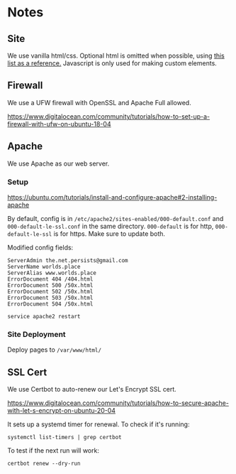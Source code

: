 # Notes
## Site
We use vanilla html/css. Optional html is omitted when possible, using [this list as a reference.](https://meiert.com/en/blog/optional-html/) Javascript is only used for making custom elements. 

## Firewall
We use a UFW firewall with OpenSSL and Apache Full allowed.

https://www.digitalocean.com/community/tutorials/how-to-set-up-a-firewall-with-ufw-on-ubuntu-18-04

## Apache
We use Apache as our web server.
### Setup
https://ubuntu.com/tutorials/install-and-configure-apache#2-installing-apache

By default, config is in `/etc/apache2/sites-enabled/000-default.conf` and `000-default-le-ssl.conf` in the same directory. `000-default` is for http, `000-default-le-ssl` is for https. Make sure to update both.

Modified config fields:
```
ServerAdmin the.net.persists@gmail.com
ServerName worlds.place
ServerAlias www.worlds.place
ErrorDocument 404 /404.html
ErrorDocument 500 /50x.html
ErrorDocument 502 /50x.html
ErrorDocument 503 /50x.html
ErrorDocument 504 /50x.html
```
`service apache2 restart`
### Site Deployment
Deploy pages to `/var/www/html/`

## SSL Cert
We use Certbot to auto-renew our Let's Encrypt SSL cert.

https://www.digitalocean.com/community/tutorials/how-to-secure-apache-with-let-s-encrypt-on-ubuntu-20-04

It sets up a systemd timer for renewal. To check if it's running: 
```
systemctl list-timers | grep certbot
```

To test if the next run will work:
```
certbot renew --dry-run
```
